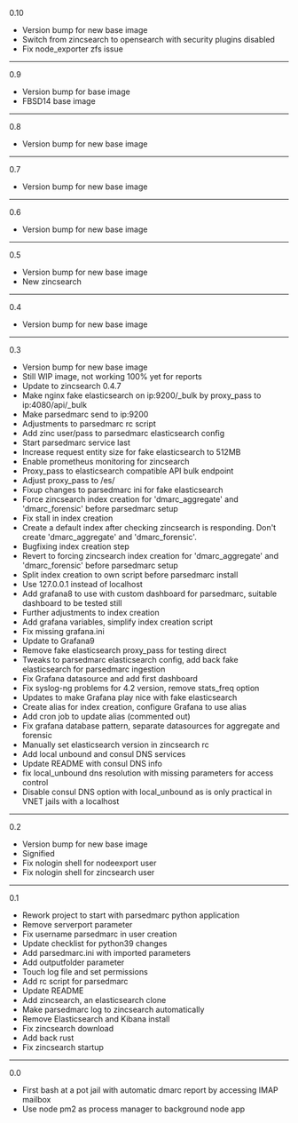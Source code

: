 0.10

* Version bump for new base image
* Switch from zincsearch to opensearch with security plugins disabled
* Fix node_exporter zfs issue

---

0.9

* Version bump for base image
* FBSD14 base image

---

0.8

* Version bump for new base image

---

0.7

* Version bump for new base image

---

0.6

* Version bump for new base image

---

0.5

* Version bump for new base image
* New zincsearch

---

0.4

* Version bump for new base image

---

0.3

* Version bump for new base image
* Still WIP image, not working 100% yet for reports
* Update to zincsearch 0.4.7
* Make nginx fake elasticsearch on ip:9200/_bulk by proxy_pass to ip:4080/api/_bulk
* Make parsedmarc send to ip:9200
* Adjustments to parsedmarc rc script
* Add zinc user/pass to parsedmarc elasticsearch config
* Start parsedmarc service last
* Increase request entity size for fake elasticsearch to 512MB
* Enable prometheus monitoring for zincsearch
* Proxy_pass to elasticsearch compatible API bulk endpoint
* Adjust proxy_pass to /es/
* Fixup changes to parsedmarc ini for fake elasticsearch
* Force zincsearch index creation for 'dmarc_aggregate' and 'dmarc_forensic' before parsedmarc setup
* Fix stall in index creation
* Create a default index after checking zincsearch is responding. Don't create 'dmarc_aggregate' and 'dmarc_forensic'.
* Bugfixing index creation step
* Revert to forcing zincsearch index creation for 'dmarc_aggregate' and 'dmarc_forensic' before parsedmarc setup
* Split index creation to own script before parsedmarc install
* Use 127.0.0.1 instead of localhost
* Add grafana8 to use with custom dashboard for parsedmarc, suitable dashboard to be tested still
* Further adjustments to index creation
* Add grafana variables, simplify index creation script
* Fix missing grafana.ini
* Update to Grafana9
* Remove fake elasticsearch proxy_pass for testing direct
* Tweaks to parsedmarc elasticsearch config, add back fake elasticsearch for parsedmarc ingestion
* Fix Grafana datasource and add first dashboard
* Fix syslog-ng problems for 4.2 version, remove stats_freq option
* Updates to make Grafana play nice with fake elasticsearch
* Create alias for index creation, configure Grafana to use alias
* Add cron job to update alias (commented out)
* Fix grafana database pattern, separate datasources for aggregate and forensic
* Manually set elasticsearch version in zincsearch rc
* Add local unbound and consul DNS services
* Update README with consul DNS info
* fix local_unbound dns resolution with missing parameters for access control
* Disable consul DNS option with local_unbound as is only practical in VNET jails with a localhost

---

0.2

* Version bump for new base image
* Signified
* Fix nologin shell for nodeexport user
* Fix nologin shell for zincsearch user

---

0.1

* Rework project to start with parsedmarc python application
* Remove serverport parameter
* Fix username parsedmarc in user creation
* Update checklist for python39 changes
* Add parsedmarc.ini with imported parameters
* Add outputfolder parameter
* Touch log file and set permissions
* Add rc script for parsedmarc
* Update README
* Add zincsearch, an elasticsearch clone
* Make parsedmarc log to zincsearch automatically
* Remove Elasticsearch and Kibana install
* Fix zincsearch download
* Add back rust
* Fix zincsearch startup

---

0.0

* First bash at a pot jail with automatic dmarc report by accessing IMAP mailbox
* Use node pm2 as process manager to background node app

